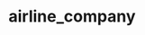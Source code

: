 <!-- generated by markdown-notes-tree -->

# airline_company

<!-- optional markdown-notes-tree directory description starts here -->

<!-- optional markdown-notes-tree directory description ends here -->


